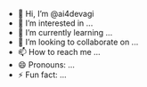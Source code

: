 - 👋 Hi, I’m @ai4devagi
- 👀 I’m interested in ...
- 🌱 I’m currently learning ...
- 💞️ I’m looking to collaborate on ...
- 📫 How to reach me ...
- 😄 Pronouns: ...
- ⚡ Fun fact: ...

<!---
ai4devagi/ai4devagi is a ✨ special ✨ repository because its `README.md` (this file) appears on your GitHub profile.
You can click the Preview link to take a look at your changes.
--->
